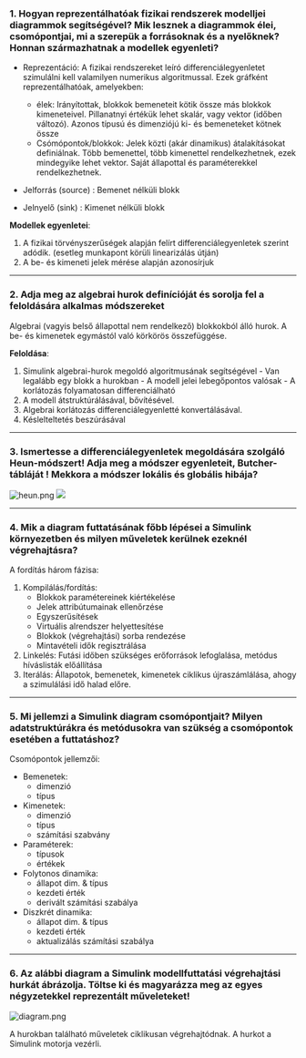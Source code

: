 ### 1. Hogyan reprezentálhatóak fizikai rendszerek modelljei diagrammok segítségével? Mik lesznek a diagrammok élei, csomópontjai, mi a szerepük a forrásoknak és a nyelőknek? Honnan származhatnak a modellek egyenleti?
 - Reprezentáció: A fizikai rendszereket leíró differenciálegyenletet szimulálni kell valamilyen numerikus algoritmussal. Ezek gráfként reprezentálhatóak, amelyekben:
	 - élek: Irányítottak, blokkok bemeneteit kötik össze más blokkok kimeneteivel. Pillanatnyi értékük lehet skalár, vagy vektor (időben változó). Azonos típusú és dimenziójú ki- és bemeneteket kötnek össze
	 - Csómópontok/blokkok: Jelek közti (akár dinamikus) átalakításokat definiálnak. Több bemenettel, több kimenettel rendelkezhetnek, ezek mindegyike lehet vektor. Saját állapottal és paraméterekkel rendelkezhetnek.


- Jelforrás (source) : Bemenet nélküli blokk
- Jelnyelő (sink) : Kimenet nélküli blokk

**Modellek egyenletei**:
1. A fizikai törvényszerűségek alapján felírt differenciálegyenletek szerint adódik. (esetleg munkapont körüli linearizálás útján)
2. A be- és kimeneti jelek  mérése alapján azonosírjuk
---
### 2. Adja meg az algebrai hurok definícióját és sorolja fel a feloldására alkalmas módszereket
Algebrai (vagyis belső állapottal nem rendelkező) blokkokból álló hurok. A be- és kimenetek egymástól való körkörös összefüggése.

**Feloldása**: 
1. Simulink algebrai-hurok megoldó algoritmusának segítségével
		- Van legalább egy blokk a hurokban
		- A modell jelei lebegőpontos valósak
		- A korlátozás folyamatosan differenciálható
2. A modell átstruktúrálásával, bővítésével.
3. Algebrai korlátozás differenciálegyenletté konvertálásával.
4. Késlelteltetés beszúrásával
----
### 3. Ismertesse a differenciálegyenletek megoldására szolgáló Heun-módszert! Adja meg a módszer egyenleteit, Butcher-tábláját ! Mekkora a módszer lokális és globális hibája?
![heun.png](https://i.loli.net/2018/10/29/5bd6159737668.png)
![](https://i.loli.net/2018/10/29/5bd6170077158.png)

---
### 4. Mik a diagram futtatásának főbb lépései a Simulink környezetben és milyen műveletek kerülnek ezeknél végrehajtásra?

A fordítás három fázisa:
1. Kompilálás/fordítás: 
	- Blokkok paramétereinek kiértékelése
	- Jelek attribútumainak ellenőrzése
	- Egyszerűsítések
	- Virtuális alrendszer helyettesítése
	- Blokkok (végrehajtási) sorba rendezése
	- Mintavételi idők regisztrálása
2. Linkelés: Futási időben szükséges erőforrások lefoglalása, metódus híváslisták előállítása 
3. Iterálás: Állapotok, bemenetek, kimenetek ciklikus újraszámlálása, ahogy a szimulálási idő halad előre.

---

### 5. Mi jellemzi a Simulink diagram csomópontjait? Milyen adatstruktúrákra és metódusokra van szükség a csomópontok esetében a futtatáshoz?


Csomópontok jellemzői:
- Bemenetek:
	- dimenzió
	- típus
- Kimenetek:
	- dimenzió
	- típus
	- számítási szabvány
- Paraméterek:
	- típusok
	- értékek
- Folytonos dinamika:
	- állapot dim. & típus
	- kezdeti érték
	- derivált számítási szabálya
- Diszkrét dinamika:
	- állapot dim. & típus
	- kezdeti érték
	- aktualizálás számítási szabálya

---
### 6. Az alábbi diagram a Simulink modellfuttatási végrehajtási hurkát ábrázolja. Töltse ki és magyarázza meg az egyes négyzetekkel reprezentált műveleteket! 

![diagram.png](https://i.loli.net/2018/10/29/5bd6180ba4ee1.png)


A hurokban található műveletek ciklikusan végrehajtódnak. A hurkot a Simulink motorja vezérli. 

<!--stackedit_data:
eyJoaXN0b3J5IjpbLTEzODQ5NTA2OTAsLTQyNjg2MjAxNiwtMT
MwNzMxMzc5Nyw2MTQ1MjgwNzUsLTM3MjUxNzk2OV19
-->